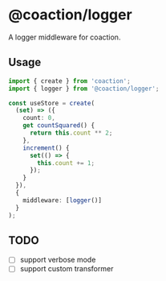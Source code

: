 # @coaction/logger

A logger middleware for coaction.

## Usage

```ts
import { create } from 'coaction';
import { logger } from '@coaction/logger';

const useStore = create(
  (set) => ({
    count: 0,
    get countSquared() {
      return this.count ** 2;
    },
    increment() {
      set(() => {
        this.count += 1;
      });
    }
  }),
  {
    middleware: [logger()]
  }
);
```

## TODO

- [ ] support verbose mode
- [ ] support custom transformer
